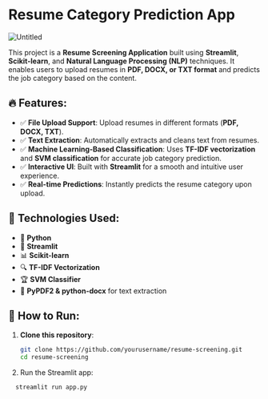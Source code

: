 # Resume Category Prediction App

![Untitled](https://github.com/user-attachments/assets/2258d342-ea6c-48a7-9ad7-772681306551)

This project is a **Resume Screening Application** built using **Streamlit**, **Scikit-learn**, and **Natural Language Processing (NLP)** techniques. It enables users to upload resumes in **PDF, DOCX, or TXT format** and predicts the job category based on the content.  

## 🔥 Features:
- ✅ **File Upload Support**: Upload resumes in different formats (**PDF, DOCX, TXT**).
- ✅ **Text Extraction**: Automatically extracts and cleans text from resumes.
- ✅ **Machine Learning-Based Classification**: Uses **TF-IDF vectorization** and **SVM classification** for accurate job category prediction.
- ✅ **Interactive UI**: Built with **Streamlit** for a smooth and intuitive user experience.
- ✅ **Real-time Predictions**: Instantly predicts the resume category upon upload.

## 🚀 Technologies Used:
- 🐍 **Python**
- 🎨 **Streamlit**
- 📊 **Scikit-learn**
- 🔍 **TF-IDF Vectorization**
- 🏆 **SVM Classifier**
- 📜 **PyPDF2 & python-docx** for text extraction

## 📌 How to Run:
1. **Clone this repository**:
   ```bash
   git clone https://github.com/yourusername/resume-screening.git
   cd resume-screening
2. Run the Streamlit app:
 ```bash
   streamlit run app.py



  

